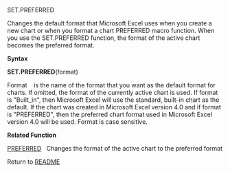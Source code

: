 SET.PREFERRED

Changes the default format that Microsoft Excel uses when you create a
new chart or when you format a chart PREFERRED macro function. When you
use the SET.PREFERRED function, the format of the active chart becomes
the preferred format.

**Syntax**

**SET.PREFERRED**(format)

Format&nbsp;&nbsp;&nbsp;&nbsp;is the name of the format that you want as
the default format for charts. If omitted, the format of the currently
active chart is used. If format is "Built\_in", then Microsoft Excel
will use the standard, built-in chart as the default. If the chart was
created in Microsoft Excel version 4.0 and if format is "PREFERRED",
then the preferred chart format used in Microsoft Excel version 4.0 will
be used. Format is case sensitive.

**Related Function**

[PREFERRED](PREFERRED.md)&nbsp;&nbsp;&nbsp;Changes the format of the active chart to the
preferred format



Return to [README](README.md)

